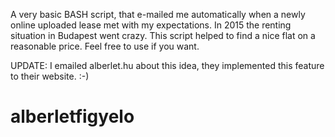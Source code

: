 A very basic BASH script, that e-mailed me automatically when a newly online uploaded lease met with my expectations. In 2015 the renting situation in Budapest went crazy. This script helped to find a nice flat on a reasonable price. Feel free to use if you want.

UPDATE: I emailed alberlet.hu about this idea, they implemented this feature to their website. :-)

# alberletfigyelo
